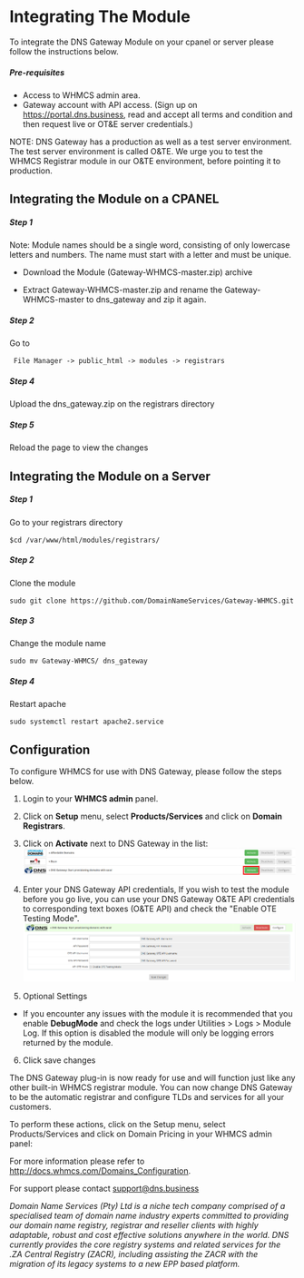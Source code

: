 # Integrating The Module

To integrate the DNS Gateway Module on your cpanel or server please follow the instructions below.

##### Pre-requisites

- Access to WHMCS admin area.
- Gateway account with API access. (Sign up on https://portal.dns.business, read and accept all terms and condition and then request live or OT&E server credentials.) 

NOTE: DNS Gateway has a production as well as a test server environment. The test server environment is called O&TE. We urge you to test the WHMCS Registrar module in our O&TE environment, before pointing it to production. 

## Integrating the Module on a CPANEL

##### Step 1


Note: Module names should be a single word, consisting of only lowercase letters and numbers. The name must start with a letter and must be unique.

- Download the Module (Gateway-WHMCS-master.zip) archive

- Extract Gateway-WHMCS-master.zip and rename the Gateway-WHMCS-master to dns_gateway and zip it again.


##### Step 2

Go to
```
 File Manager -> public_html -> modules -> registrars
```

##### Step 4

Upload the dns_gateway.zip on the registrars directory

##### Step 5 

Reload the page to view the changes




## Integrating the Module on a Server

##### Step 1 

Go to your registrars directory
```
$cd /var/www/html/modules/registrars/
```
##### Step 2

Clone the module
```
sudo git clone https://github.com/DomainNameServices/Gateway-WHMCS.git
```
##### Step 3

Change the module name
```
sudo mv Gateway-WHMCS/ dns_gateway
```
##### Step 4

Restart apache 
```
sudo systemctl restart apache2.service
```

## Configuration

To configure WHMCS for use with DNS Gateway, please follow the steps below.

1. Login to your **WHMCS admin** panel.
2. Click on **Setup** menu, select **Products/Services** and click on **Domain Registrars**.
3. Click on **Activate** next to DNS Gateway in the list:
![Activate Plugin](https://github.com/calebtech/pictures/blob/master/Screenshot%20from%202019-05-16%2009-09-24.png)

4. Enter your DNS Gateway API credentials, If you wish to test the module before you go live, you can use your DNS Gateway O&TE API credentials to corresponding text boxes (O&TE API) and check the "Enable OTE Testing Mode".
![Activate Plugin](https://github.com/calebtech/pictures/blob/master/Screenshot%20from%202019-05-16%2009-36-04.png)

5. Optional Settings
 - If you encounter any issues with the module it is recommended that you enable **DebugMode** and check the logs under Utilities > Logs > Module Log. If this option is disabled the module will only be logging errors returned by the module.
 
6. Click save changes

The DNS Gateway plug-in is now ready for use and will function just like any other built-in WHMCS registrar module. You can now change DNS Gateway to be the automatic registrar and configure TLDs and services for all your customers. 

To perform these actions, click on the Setup menu, select Products/Services and click on Domain Pricing in your WHMCS admin panel:

For more information please refer to http://docs.whmcs.com/Domains_Configuration. 

For support please contact support@dns.business

_Domain Name Services (Pty) Ltd is a niche tech company comprised of a specialised team of domain name industry experts committed to providing our domain name registry, registrar and reseller clients with highly adaptable, robust and cost effective solutions anywhere in the world. DNS currently provides the core registry systems and related services for the .ZA Central Registry (ZACR), including assisting the ZACR with the migration of its legacy systems to a new EPP based platform._ 
